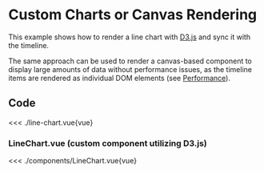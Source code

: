 <script setup>
import Example from './line-chart.vue'
</script>

# Custom Charts or Canvas Rendering
This example shows how to render a line chart with [D3.js](https://d3js.org/) and sync it with the timeline.

The same approach can be used to render a canvas-based component to display large amounts of data without performance issues, as the timeline items are rendered as individual DOM elements (see [Performance](/guide/performance)).

<Example/>

## Code

<<< ./line-chart.vue{vue}

### LineChart.vue (custom component utilizing D3.js)

<<< ./components/LineChart.vue{vue}
